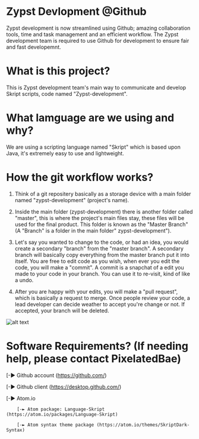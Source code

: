 # Zypst Devlopment @Github
Zypst development is now streamlined using Github; amazing collaboration tools, time and task management and an efficient workflow.
The Zypst development team is required to use Github for development to ensure fair and fast developemnt.

# What is this project?
This is Zypst development team's main way to communicate and develop Skript scripts, code named "Zypst-development".

# What lamguage are we using and why?
We are using a scripting language named "Skript" which is based upon Java, it's extremely easy to use and lightweight.

# How the git workflow works?
1) Think of a git repositery basically as a storage device with a main folder named "zypst-development" (project's name).

2) Inside the main folder (zypst-development) there is another folder called "master", this is where the project's main files stay, these files will be used for the final product. This folder is known as the "Master Branch" (A "Branch" is a folder in the main folder" zypst-development"). 

3) Let's say you wanted to change to the code, or had an idea, you would create a secondary "branch" from the "master branch". A secondary branch will basically copy everything from the master branch put it into itself. You are free to edit code as you wish, when ever you edit the code, you will make a "commit". A commit is a snapchat of a edit you made to your code in your branch. You can use it to re-visit, kind of like a undo. 

4) After you are happy with your edits, you will make a "pull request", which is basically a request to merge. Once people review your code, a lead developer can decide weather to accept you're change or not. If accepted, your branch will be deleted.

![alt text](https://guides.github.com/activities/hello-world/branching.png "Git workflow diagram")

# Software Requirements? (If needing help, please contact PixelatedBae)
[-► Github account (https://github.com/)

[-► Github client (https://desktop.github.com/) 

[-► Atom.io
	
        [-► Atom package: Language-Skript (https://atom.io/packages/Language-Skript)
	
        [-► Atom syntax theme package (https://atom.io/themes/SkriptDark-Syntax)
	



